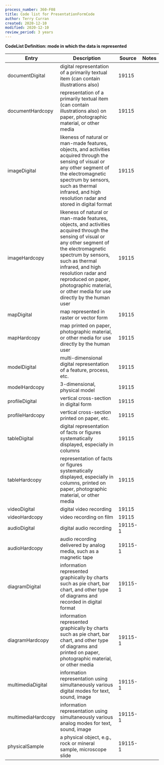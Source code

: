 ```yaml
---
process_number: 360-F08
title: Code list for PresentationFormCode
author: Terry Curran
created: 2020-12-10
modified: 2020-12-10
review_period: 3 years
---
```


**CodeList Definition: mode in which the data is represented**

| **Entry** | **Description** | **Source** | **Notes** |
|----|----|----|----|
| documentDigital | digital representation of a primarily textual item (can contain illustrations also) | 19115 |  |
| documentHardcopy | representation of a primarily textual item (can contain illustrations also) on paper, photographic material, or other media | 19115 |  |
| imageDigital | likeness of natural or man-made features, objects, and activities acquired through the sensing of visual or any other segment of the electromagnetic spectrum by sensors, such as thermal infrared, and high resolution radar and stored in digital format | 19115 |  |
| imageHardcopy | likeness of natural or man-made features, objects, and activities acquired through the sensing of visual or any other segment of the electromagnetic spectrum by sensors, such as thermal infrared, and high resolution radar and reproduced on paper, photographic material, or other media for use directly by the human user | 19115 |  |
| mapDigital | map represented in raster or vector form | 19115 |  |
| mapHardcopy | map printed on paper, photographic material, or other media for use directly by the human user | 19115 |  |
| modelDigital | multi-dimensional digital representation of a feature, process, etc. | 19115 |  |
| modelHardcopy | 3-dimensional, physical model | 19115 |  |
| profileDigital | vertical cross-section in digital form | 19115 |  |
| profileHardcopy | vertical cross-section printed on paper, etc. | 19115 |  |
| tableDigital | digital representation of facts or figures systematically displayed, especially in columns | 19115 |  |
| tableHardcopy | representation of facts or figures systematically displayed, especially in columns, printed on paper, photographic material, or other media | 19115 |  |
| videoDigital | digital video recording | 19115 |  |
| videoHardcopy | video recording on film | 19115 |  |
| audioDigital | digital audio recording | 19115-1 |  |
| audioHardcopy | audio recording delivered by analog media, such as a magnetic tape | 19115-1 |  |
| diagramDigital | information represented graphically by charts such as pie chart, bar chart, and other type of diagrams and recorded in digital format | 19115-1 |  |
| diagramHardcopy | information represented graphically by charts such as pie chart, bar chart, and other type of diagrams and printed on paper, photographic material, or other media | 19115-1 |  |
| multimediaDigital | information representation using simultaneously various digital modes for text, sound, image | 19115-1 |  |
| multimediaHardcopy | information representation using simultaneously various analog modes for text, sound, image | 19115-1 |  |
| physicalSample | a physical object, e.g., rock or mineral sample, microscope slide | 19115-1 |  |
